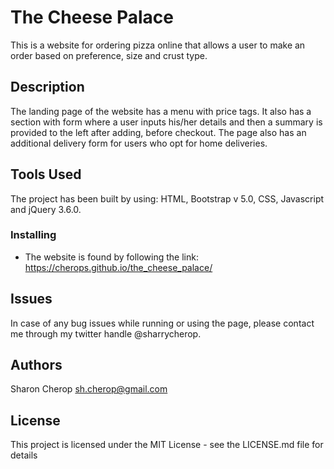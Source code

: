 # The Cheese Palace

This is a website for ordering pizza online that allows a user to make an order based on preference, size and crust type. 

## Description

The landing page of the website has a menu with price tags. It also has a section with form where a user inputs his/her details and then a summary is provided to the left after adding, before checkout. The page also has an additional delivery form for users who opt for home deliveries.  

## Tools Used

The project has been built by using:
HTML, 
Bootstrap v 5.0, 
CSS, 
Javascript and jQuery 3.6.0. 

### Installing

* The website is found by following the link: https://cherops.github.io/the_cheese_palace/


## Issues 
In case of any bug issues while running or using the page, please contact me through my twitter handle @sharrycherop. 



## Authors

Sharon Cherop
sh.cherop@gmail.com 

## License

This project is licensed under the MIT License - see the LICENSE.md file for details
